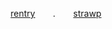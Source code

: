 

<p align="center">
  <a href="https://rentry.co/cipherites">rentry</a> ⠀⠀ . ⠀⠀
  <a href="https://cipherites.straw.page/">strawp</a>
</p>
